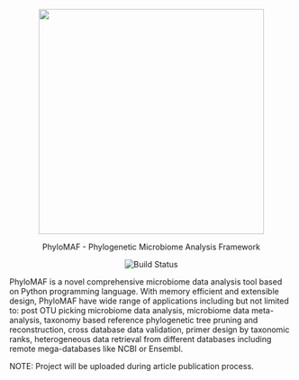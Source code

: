 <p align="center">
    <img src="https://raw.githubusercontent.
com/mmtechslv/PhyloMAF/1df9a93d992c7602ec0f8301855d82ffae4b2ffe/logo.png?
token=AI5GEESFXMZVGTLKUX66Z7LA3D2OW" height="400" width="400">
</p>
<p align="center">
    PhyloMAF - Phylogenetic Microbiome Analysis Framework
</p>
<p align="center">
    <img src="https://travis-ci.com/mmtechslv/PhyloMAF.svg?token=sBXDx4EANVBbNzh5fzox&branch=master" alt="Build Status">
</p>
<p>
    PhyloMAF is a novel comprehensive microbiome data analysis tool based on Python programming language. With memory efficient and extensible design, PhyloMAF have wide range of applications including but not limited to: post OTU picking microbiome data analysis, microbiome data meta-analysis, taxonomy based reference phylogenetic tree pruning and reconstruction, cross database data validation, primer design by taxonomic ranks, heterogeneous data retrieval from different databases including remote mega-databases like NCBI or Ensembl.
</p>

NOTE: Project will be uploaded during article publication process.

